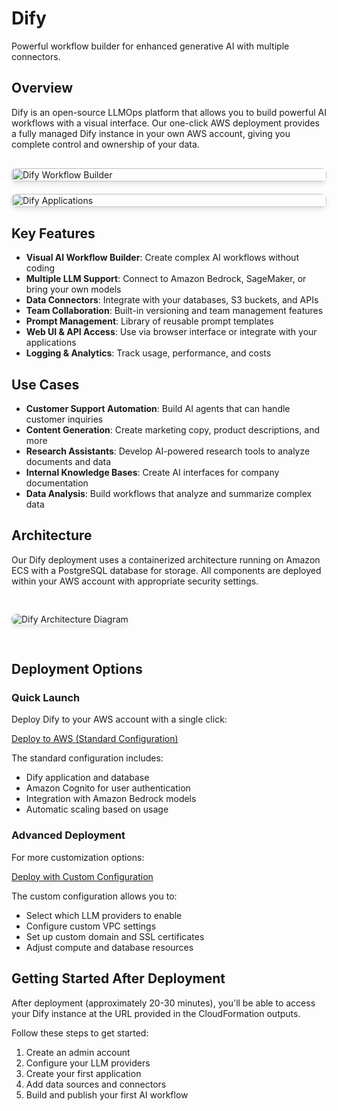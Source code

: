 # Dify

Powerful workflow builder for enhanced generative AI with multiple connectors.

## Overview

Dify is an open-source LLMOps platform that allows you to build powerful AI workflows with a visual interface. Our one-click AWS deployment provides a fully managed Dify instance in your own AWS account, giving you complete control and ownership of your data.

<div style="display: flex; gap: 20px; margin: 30px 0; flex-wrap: wrap;">
  <div style="flex: 1; min-width: 300px;">
    <img src="/assets/images/dify-1.png" alt="Dify Workflow Builder" style="width: 100%; border-radius: 8px; box-shadow: 0 4px 6px rgba(0,0,0,0.1);">
  </div>
  <div style="flex: 1; min-width: 300px;">
    <img src="/assets/images/dify-2.png" alt="Dify Applications" style="width: 100%; border-radius: 8px; box-shadow: 0 4px 6px rgba(0,0,0,0.1);">
  </div>
</div>

## Key Features

- **Visual AI Workflow Builder**: Create complex AI workflows without coding
- **Multiple LLM Support**: Connect to Amazon Bedrock, SageMaker, or bring your own models
- **Data Connectors**: Integrate with your databases, S3 buckets, and APIs
- **Team Collaboration**: Built-in versioning and team management features
- **Prompt Management**: Library of reusable prompt templates
- **Web UI & API Access**: Use via browser interface or integrate with your applications
- **Logging & Analytics**: Track usage, performance, and costs

## Use Cases

- **Customer Support Automation**: Build AI agents that can handle customer inquiries
- **Content Generation**: Create marketing copy, product descriptions, and more
- **Research Assistants**: Develop AI-powered research tools to analyze documents and data
- **Internal Knowledge Bases**: Create AI interfaces for company documentation
- **Data Analysis**: Build workflows that analyze and summarize complex data

## Architecture

Our Dify deployment uses a containerized architecture running on Amazon ECS with a PostgreSQL database for storage. All components are deployed within your AWS account with appropriate security settings.

<img src="/assets/images/dify-architecture.png" alt="Dify Architecture Diagram" style="max-width: 100%; margin: 30px 0; border-radius: 8px; box-shadow: 0 4px 6px rgba(0,0,0,0.1);">

## Deployment Options

### Quick Launch

Deploy Dify to your AWS account with a single click:

<a href="https://console.aws.amazon.com/cloudformation/home#/stacks/new?stackName=dify" class="quick-launch-btn" style="margin-bottom: 20px;">
  <i class="fa-solid fa-rocket btn-icon"></i>Deploy to AWS (Standard Configuration)
</a>

The standard configuration includes:
- Dify application and database
- Amazon Cognito for user authentication
- Integration with Amazon Bedrock models
- Automatic scaling based on usage

### Advanced Deployment

For more customization options:

<a href="https://console.aws.amazon.com/cloudformation/home#/stacks/new?stackName=dify-custom" class="quick-launch-btn" style="margin-bottom: 20px;">
  <i class="fa-solid fa-cog btn-icon"></i>Deploy with Custom Configuration
</a>

The custom configuration allows you to:
- Select which LLM providers to enable
- Configure custom VPC settings
- Set up custom domain and SSL certificates
- Adjust compute and database resources

## Getting Started After Deployment

After deployment (approximately 20-30 minutes), you'll be able to access your Dify instance at the URL provided in the CloudFormation outputs.

Follow these steps to get started:
1. Create an admin account
2. Configure your LLM providers
3. Create your first application
4. Add data sources and connectors
5. Build and publish your first AI workflow
